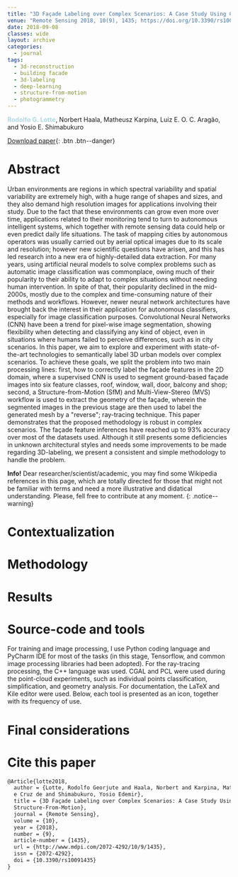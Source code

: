 ```yaml
---
title: "3D Façade Labeling over Complex Scenarios: A Case Study Using Convolutional Neural Network and Structure-From-Motion"
venue: "Remote Sensing 2018, 10(9), 1435; https://doi.org/10.3390/rs10091435"
date: 2018-09-08
classes: wide
layout: archive
categories:
  - journal
tags:
  - 3d-reconstruction
  - building facade
  - 3d-labeling
  - deep-learning  
  - structure-from-motion
  - photogrammetry
---
```

<span style="color:lightblue">**Rodolfo G. Lotte**</span>, Norbert Haala, Matheusz Karpina, Luiz E. O. C. Aragão, and Yosio E. Shimabukuro

[<i class='fas fa-file-download'></i> Download paper](https://www.mdpi.com/2072-4292/10/9/1435/pdf){: .btn .btn--danger}

Abstract
=======
<h-abstract>Urban environments are regions in which spectral variability and spatial variability are extremely high, with a huge range of shapes and sizes, and they also demand high resolution images for applications involving their study. Due to the fact that these environments can grow even more over time, applications related to their monitoring tend to turn to autonomous intelligent systems, which together with remote sensing data could help or even predict daily life situations. The task of mapping cities by autonomous operators was usually carried out by aerial optical images due to its scale and resolution; however new scientific questions have arisen, and this has led research into a new era of highly-detailed data extraction. For many years, using artificial neural models to solve complex problems such as automatic image classification was commonplace, owing much of their popularity to their ability to adapt to complex situations without needing human intervention. In spite of that, their popularity declined in the mid-2000s, mostly due to the complex and time-consuming nature of their methods and workflows. However, newer neural network architectures have brought back the interest in their application for autonomous classifiers, especially for image classification purposes. Convolutional Neural Networks (CNN) have been a trend for pixel-wise image segmentation, showing flexibility when detecting and classifying any kind of object, even in situations where humans failed to perceive differences, such as in city scenarios. In this paper, we aim to explore and experiment with state-of-the-art technologies to semantically label 3D urban models over complex scenarios. To achieve these goals, we split the problem into two main processing lines: first, how to correctly label the façade features in the 2D domain, where a supervised CNN is used to segment ground-based façade images into six feature classes, roof, window, wall, door, balcony and shop; second, a Structure-from-Motion (SfM) and Multi-View-Stereo (MVS) workflow is used to extract the geometry of the façade, wherein the segmented images in the previous stage are then used to label the generated mesh by a "reverse"; ray-tracing technique. This paper demonstrates that the proposed methodology is robust in complex scenarios. The façade feature inferences have reached up to 93% accuracy over most of the datasets used. Although it still presents some deficiencies in unknown architectural styles and needs some improvements to be made regarding 3D-labeling, we present a consistent and simple methodology to handle the problem.</h-abstract>

**Info!** Dear researcher/scientist/academic, you may find some Wikipedia references in this page, which are totally directed for those that might not be familiar with terms and need a more illustrative and didatical understanding. Please, fell free to contribute at any moment. 
{: .notice--warning}

Contextualization
=======

Methodology
======

Results
======

Source-code and tools
======
For training and image processing, I use Python coding language and PyCharm IDE for most of the tasks (in this stage, Tensorflow, and common image processing libraries had been adopted). For the ray-tracing processing, the C++ language was used. CGAL and PCL were used during the point-cloud experiments, such as individual points classification, simplification, and geometry analysis. For documentation, the LaTeX and Kile editor were used. Below, each tool is presented as an icon, together with its frequency of use.

Final considerations
======

Cite this paper
======
```latex
@Article{lotte2018,
  author = {Lotte, Rodolfo Georjute and Haala, Norbert and Karpina, Mateusz and Aragão, Luiz Eduardo Oliveira 
  e Cruz de and Shimabukuro, Yosio Edemir},
  title = {3D Façade Labeling over Complex Scenarios: A Case Study Using Convolutional Neural Network and 
  Structure-From-Motion},
  journal = {Remote Sensing},
  volume = {10},
  year = {2018},
  number = {9},
  article-number = {1435},
  url = {http://www.mdpi.com/2072-4292/10/9/1435},
  issn = {2072-4292},
  doi = {10.3390/rs10091435}
}
```
